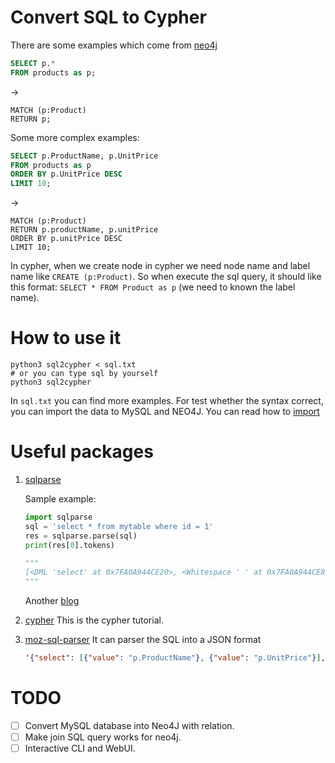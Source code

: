 # Convert SQL to Cypher

There are some examples which come from [neo4j](https://neo4j.com/developer/guide-sql-to-cypher/)

```sql
SELECT p.*
FROM products as p;
```
->
```cypher
MATCH (p:Product)
RETURN p;
```

Some more complex examples:
```sql
SELECT p.ProductName, p.UnitPrice
FROM products as p
ORDER BY p.UnitPrice DESC
LIMIT 10;
```
->
```cypher
MATCH (p:Product)
RETURN p.productName, p.unitPrice
ORDER BY p.unitPrice DESC
LIMIT 10;
```

In cypher, when we create node in cypher we need node name and label name like `CREATE (p:Product)`. 
So when execute the sql query, it should like this format: `SELECT * FROM Product as p` (we need to known the label name).

# How to use it

```shell script
python3 sql2cypher < sql.txt
# or you can type sql by yourself
python3 sql2cypher
```
In `sql.txt` you can find more examples.
For test whether the syntax correct, you can import the data to MySQL and NEO4J.
You can read how to [import](/data/README.md) 

# Useful packages

1. [sqlparse](https://sqlparse.readthedocs.io/en/latest/intro/)

   Sample example:

   ```python
   import sqlparse
   sql = 'select * from mytable where id = 1'
   res = sqlparse.parse(sql)
   print(res[0].tokens)
   
   """
   [<DML 'select' at 0x7FA0A944CE20>, <Whitespace ' ' at 0x7FA0A944CE80>, <Wildcard '*' at 0x7FA0A944CEE0>, <Whitespace ' ' at 0x7FA0A944CF40>, <Keyword 'from' at 0x7FA0A944CFA0>, <Whitespace ' ' at 0x7FA0A9454040>, <Identifier 'somesc...' at 0x7FA0A9445CF0>, <Whitespace ' ' at 0x7FA0A94541C0>, <Where 'where ...' at 0x7FA0A9445C80>]
   """
   ```

   Another [blog](https://blog.csdn.net/qq_39607437/article/details/79620383)

2. [cypher](https://www.w3cschool.cn/neo4j/neo4j_cql_match_command.html)
    This is the cypher tutorial.

3. [moz-sql-parser](https://github.com/mozilla/moz-sql-parser)
    It can parser the SQL into a JSON format
    
   ```json
   '{"select": [{"value": "p.ProductName"}, {"value": "p.UnitPrice"}], "from": {"value": "products", "name": "p"}, "orderby": {"value": "p.UnitPrice", "sort": "desc"}, "limit": 10}'
   ```

# TODO

- [ ] Convert MySQL database into Neo4J with relation.
- [ ] Make join SQL query works for neo4j.
- [ ] Interactive CLI and WebUI.
